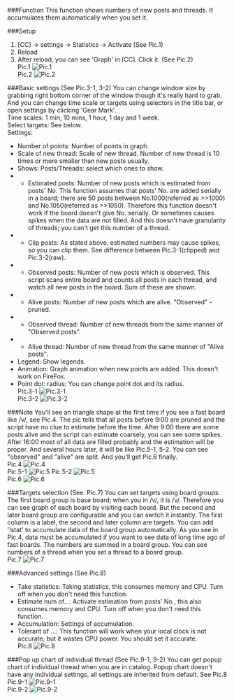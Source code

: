 ###Function
This function shows numbers of new posts and threads. It accumulates them automatically when you set it.

###Setup
1. \[CC\] -> settings -> Statistics -> Activate (See Pic.1)<br>
2. Reload<br>
3. After reload, you can see 'Graph' in [CC]. Click it. (See Pic.2)<br>
Pic.1 ![Pic.1](https://github.com/DogMan8/CatChan/blob/master/docs/stats_setup_0.png)<br>
Pic.2 ![Pic.2](https://github.com/DogMan8/CatChan/blob/master/docs/stats_setup_1.png)<br>

###Basic settings (See Pic.3-1, 3-2)
You can change window size by grabbing right bottom corner of the window though it's really hard to grab. And you can change time scale or targets using selectors in the title bar, or open settings by clicking 'Gear Mark'.<br>
Time scales: 1 min, 10 mins, 1 hour, 1 day and 1 week.<br>
Select targets: See below.<br>
Settings:<br>
- Number of points: Number of points in graph. 
- Scale of new thread: Scale of new thread. Number of new thread is 10 times or more smaller than new posts usually.
- Shows: Posts/Threads: select which ones to show.
- - Estimated posts: Number of new posts which is estimated from posts' No. This function assumes that posts' No. are added serially in a board; there are 50 posts between No.1000(referred as >>1000) and No.1050(referred as >>1050). Therefore this function doesn't work if the board doesn't give No. serially. Or sometimes causes spikes when the data are not filled. And this doesn't have granularity of threads; you can't get this number of a thread.
- - Clip posts: As stated above, estimated numbers may cause spikes, so you can clip them. See difference between Pic.3-1(clipped) and Pic.3-2(raw). 
- - Observed posts: Number of new posts which is observed. This script scans entire board and counts all posts in each thread, and watch all new posts in the board. Sum of these are shown.
- - Alive posts: Number of new posts which are alive. "Observed" - pruned.
- - Observed thread: Number of new threads from the same manner of "Observed posts".
- - Alive thread: Number of new thread from the same manner of "Alive posts".
- Legend: Show legends.
- Animation: Graph animation when new points are added. This doesn't work on FireFox.
- Point dot: radius: You can change point dot and its radius.<br>
Pic.3-1 ![Pic.3-1](https://github.com/DogMan8/CatChan/blob/master/docs/stats_settings_3.png)<br>
Pic.3-2 ![Pic.3-2](https://github.com/DogMan8/CatChan/blob/master/docs/stats_settings_4.png)<br>

###Note
You'll see an triangle shape at the first time if you see a fast board like /v/, see Pic.4. The pic tells that all posts before 9:00 are pruned and the script have no clue to estimate before the time. After 9:00 there are some posts alive and the script can estimate coarsely, you can see some spikes. After 16:00 most of all data are filled probably and the estimation will be proper. And several hours later, it will be like Pic.5-1, 5-2. You can see "observed" and "alive" are split. And you'll get Pic.6 finally.<br>
Pic.4 ![Pic.4](https://github.com/DogMan8/CatChan/blob/master/docs/stats_note_0.png)<br>
Pic.5-1 ![Pic.5](https://github.com/DogMan8/CatChan/blob/master/docs/stats_note_1.png)
Pic.5-2 ![Pic.5](https://github.com/DogMan8/CatChan/blob/master/docs/stats_note_3.png)<br>
Pic.6 ![Pic.6](https://github.com/DogMan8/CatChan/blob/master/docs/stats_note_2.png)<br>

###Targets selection (See. Pic.7)
You can set targets using board groups. The first board group is base board; when you in /v/, it is /v/. Therefore you can see graph of each board by visiting each board. But the second and later board group are configurable and you can switch it instantly. The first column is a label, the second and later column are targets. You can add '!stat' to accumulate data of the board group automatically. As you see in Pic.4, data must be accumulated if you want to see data of long time ago of fast boards. The numbers are summed in a board group. You can see numbers of a thread when you set a thread to a board group.<br>
Pic.7 ![Pic.7](https://github.com/DogMan8/CatChan/blob/master/docs/stats_settings_1.png)<br>

###Advanced settings (See Pic.8)
- Take statistics: Taking statistics, this consumes memory and CPU. Turn off when you don't need this function.
- Estimate num of...: Activate estimation from posts' No., this also consumes memory and CPU. Turn off when you don't need this function.
- Accumulation: Settings of accumulation.
- Tolerant of ...: This function will work when your local clock is not accurate, but it wastes CPU power. You should set it accurate.<br>
Pic.8 ![Pic.8](https://github.com/DogMan8/CatChan/blob/master/docs/stats_settings_2.png)<br>

###Pop up chart of individual thread (See Pic.9-1, 9-2)
You can get popup chart of individual thread when you are in catalog. Popup chart doesn't have any individual settings, all settings are inherited from default. See Pic.8
Pic.9-1 ![Pic.9-1](https://github.com/DogMan8/CatChan/blob/master/docs/stats_popup_0.png)<br>
Pic.9-2 ![Pic.9-2](https://github.com/DogMan8/CatChan/blob/master/docs/stats_popup_1.png)<br>

